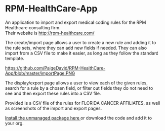 # RPM-HealthCare-App
An application to import and export medical coding rules for the RPM Healthcare consulting firm.  
Their website is http://rpm-healthcare.com/  
  
The create/import page allows a user to create a new rule and adding it to the rule sets, where they can add new fields if needed. They can also import from a CSV file to make it easier, as long as they follow the standard template.  

https://github.com/PaigeDavid/RPM-HealthCare-App/blob/master/importPage.PNG

The display/export page allows a user to view each of the given rules, search for a rule by a chosen field, or filter out fields they do not need to see and then export these rules into a CSV file.  

Provided is a CSV file of the rules for FLORIDA CANCER AFFILIATES, as well as screenshots of the import and export pages.

<a href="https://login.salesforce.com/packaging/installPackage.apexp?p0=04t36000000lbrA"> Install the unmanaged package here </a> or download the code and add it to your org. 
